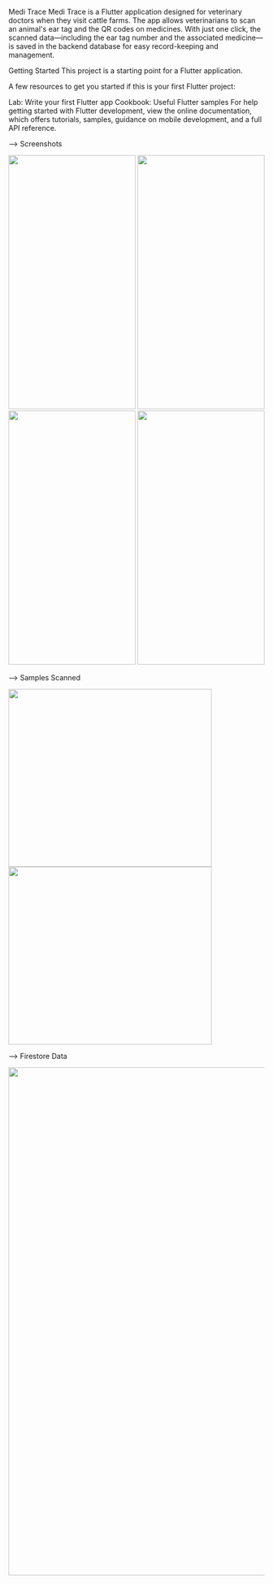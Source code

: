 Medi Trace
Medi Trace is a Flutter application designed for veterinary doctors when they visit cattle farms. The app allows veterinarians to scan an animal's ear tag and the QR codes on medicines. With just one click, the scanned data—including the ear tag number and the associated medicine—is saved in the backend database for easy record-keeping and management.

Getting Started
This project is a starting point for a Flutter application.

A few resources to get you started if this is your first Flutter project:

Lab: Write your first Flutter app
Cookbook: Useful Flutter samples
For help getting started with Flutter development, view the
online documentation, which offers tutorials,
samples, guidance on mobile development, and a full API reference.

  --> Screenshots
  
<img src="https://github.com/user-attachments/assets/131ad90a-a0f8-4e23-8708-57025efbc4f4" width="250" height="500" /> 
<img src="https://github.com/user-attachments/assets/30b78f52-c88a-4c12-9ba9-247e5a267cb9" width="250" height="500" /> 
<img src="https://github.com/user-attachments/assets/a06ed150-ab77-4d93-b9cb-b8b9c35f15f0" width="250" height="500" />
<img src="https://github.com/user-attachments/assets/caae0407-cd99-466a-b105-ad45676e459c" width="250" height="500" /> 
                        
  --> Samples Scanned 

<img src="https://github.com/user-attachments/assets/80120c26-657c-45fa-b614-f8b041775945" width="400" height="350" /> 
<img src="https://github.com/user-attachments/assets/423c2cf7-8821-4b5d-a473-dcef2c6b864b" width="400" height="350" />

  --> Firestore Data
  
<img src="https://github.com/user-attachments/assets/a945dd00-aa17-451a-b637-0939f5844d3d" width="1000" />
